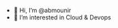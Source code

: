 - 👋 Hi, I’m @abmounir
- 👀 I’m interested in Cloud & Devops


<!---
abmounir/abmounir is a ✨ special ✨ repository because its `README.md` (this file) appears on your GitHub profile.
You can click the Preview link to take a look at your changes.
--->
